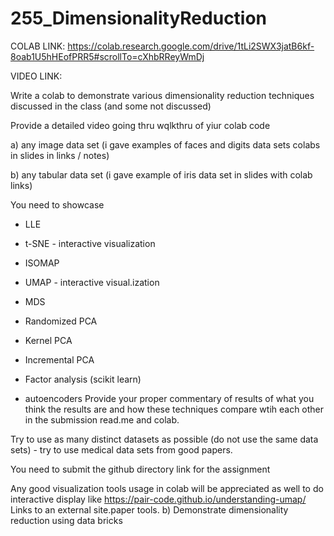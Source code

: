 # 255_DimensionalityReduction

COLAB LINK: https://colab.research.google.com/drive/1tLi2SWX3jatB6kf-8oab1U5hHEofPRR5#scrollTo=cXhbRReyWmDj

VIDEO LINK: 

Write a colab to demonstrate various dimensionality reduction techniques discussed in the class (and some not discussed)

Provide a detailed video going thru wqlkthru of yiur colab code

a) any image data set (i gave examples of faces and digits data sets colabs in slides in links / notes)

b) any tabular data set (i gave example of iris data set in slides with colab links)

You need to showcase
- LLE

- t-SNE - interactive visualization

- ISOMAP

- UMAP - interactive visual.ization

- MDS

- Randomized PCA

- Kernel PCA

- Incremental PCA 

- Factor analysis (scikit learn)

- autoencoders
Provide your proper commentary of results of what you think the results are and how these techniques compare wtih each other in the submission read.me and colab.

Try to use as many distinct datasets as possible (do not use the same data sets) - try to use medical data sets from good papers.

You need to submit the github directory link for the assignment

Any good visualization tools usage in colab will be appreciated as well to do interactive display like https://pair-code.github.io/understanding-umap/ Links to an external site.paper tools.
b) Demonstrate dimensionality reduction using data bricks
